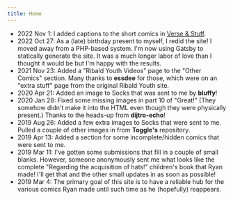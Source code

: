 ```yaml
---
title: Home
---
```


- 2022 Nov 1: I added captions to the short comics in [Verse & Stuff](/verse-and-stuff).
- 2022 Oct 27: As a (late) birthday present to myself, I redid the site! I moved away from a PHP-based system. I'm now using Gatsby to statically generate the site. It was a much longer labor of love than I thought it would be but I'm happy with the results.
- 2021 Nov 23: Added a "Ribald Youth Videos" page to the "Other Comics" section. Many thanks to **essdee** for those, which were on an "extra stuff" page from the original Ribald Youth site.
- 2020 Apr 21: Added an image to Socks that was sent to me by **bluffy**!
- 2020 Jan 28: Fixed some missing images in part 10 of "Great!" (They somehow didn't make it into the HTML even though they were physically present.) Thanks to the heads-up from **dijtro-echo**!
- 2019 Aug 26: Added a few extra images to Socks that were sent to me. Pulled a couple of other images in from **Toggle's** repository.
- 2019 Apr 13: Added a section for some incomplete/hidden comics that were sent to me.
- 2019 Mar 11: I've gotten some submissions that fill in a couple of small blanks. However, someone anonymously sent me what looks like the complete "Regarding the acquisition of hats!" children's book that Ryan made! I'll get that and the other small updates in as soon as possible!
- 2019 Mar 4: The primary goal of this site is to have a reliable hub for the various comics Ryan made until such time as he (hopefully) reappears.
